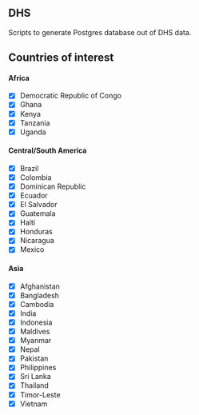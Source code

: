 DHS
---

Scripts to generate Postgres database out of DHS data.


## Countries of interest

#### Africa

- [x] Democratic Republic of Congo
- [x] Ghana
- [x] Kenya
- [x] Tanzania
- [x] Uganda

#### Central/South America

- [x] Brazil
- [x] Colombia
- [x] Dominican Republic
- [x] Ecuador
- [x] El Salvador
- [x] Guatemala
- [x] Haiti
- [x] Honduras
- [x] Nicaragua
- [x] Mexico

#### Asia
- [x] Afghanistan
- [x] Bangladesh
- [x] Cambodia
- [x] India
- [x] Indonesia
- [x] Maldives
- [x] Myanmar
- [x] Nepal
- [x] Pakistan
- [x] Philippines
- [x] Sri Lanka
- [x] Thailand
- [x] Timor-Leste
- [x] Vietnam